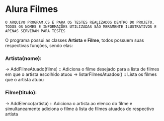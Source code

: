 # Alura Filmes

```O ARQUIVO PROGRAM.CS É PARA OS TESTES REALIZADOS DENTRO DO PROJETO. TODOS OS NOMES E INFORMAÇÕES UTILIZADAS SÃO MERAMENTE ILUSTRATIVOS E APENAS SERVIRAM PARA TESTES```

O programa possui as classes **Artista** e **Filme**, todos possuem suas respectivas funções, sendo elas:

### Artista(nome):
-> AddFilmeAtuado(filme) :: Adiciona o filme desejado para a lista de filmes em que o artista escolhido atuou
-> listarFilmesAtuados() :: Lista os filmes que o artista atuou

### Filme(titulo):
-> AddElenco(artista) :: Adiciona o artista ao elenco do filme e simultaneamente adiciona o filme à lista de filmes atuados do respectivo artista






